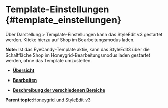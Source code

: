 # Template-Einstellungen {#template_einstellungen}

Über Darstellung \> Template-Einstellungen kann das StyleEdit v3 gestartet werden. Klicke hierzu auf Shop im Bearbeitungsmodus laden.

**Note:** Ist das EyeCandy-Template aktiv, kann das StyleEdit3 über die Schaltfläche Shop im Honeygrid-Bearbeitungsmodus laden gestartet werden, ohne das Template umzustellen.

-   **[Übersicht](10_2_2a_Uebersicht.md)**  

-   **[Bearbeiten](10_2_2b_Bearbeiten.md)**  

-   **[Beschreibung der verschiedenen Bereiche](10_2_2c_Beschreibung_der_verschiedenen_Bereiche.md)**  


**Parent topic:**[Honeygrid und StyleEdit v3](10_2_Honeygrid_und_StyleEdit_v3.md)

